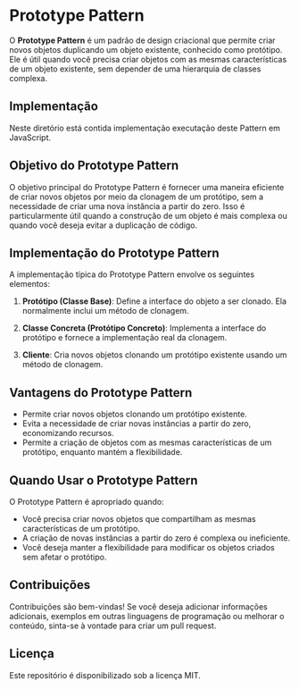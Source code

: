 # Prototype Pattern

O **Prototype Pattern** é um padrão de design criacional que permite criar novos objetos duplicando um objeto existente, conhecido como protótipo. Ele é útil quando você precisa criar objetos com as mesmas características de um objeto existente, sem depender de uma hierarquia de classes complexa.

## Implementação

Neste diretório está contida implementação executação deste Pattern em JavaScript.

## Objetivo do Prototype Pattern

O objetivo principal do Prototype Pattern é fornecer uma maneira eficiente de criar novos objetos por meio da clonagem de um protótipo, sem a necessidade de criar uma nova instância a partir do zero. Isso é particularmente útil quando a construção de um objeto é mais complexa ou quando você deseja evitar a duplicação de código.

## Implementação do Prototype Pattern

A implementação típica do Prototype Pattern envolve os seguintes elementos:

1. **Protótipo (Classe Base)**: Define a interface do objeto a ser clonado. Ela normalmente inclui um método de clonagem.

2. **Classe Concreta (Protótipo Concreto)**: Implementa a interface do protótipo e fornece a implementação real da clonagem.

3. **Cliente**: Cria novos objetos clonando um protótipo existente usando um método de clonagem.

## Vantagens do Prototype Pattern

- Permite criar novos objetos clonando um protótipo existente.
- Evita a necessidade de criar novas instâncias a partir do zero, economizando recursos.
- Permite a criação de objetos com as mesmas características de um protótipo, enquanto mantém a flexibilidade.

## Quando Usar o Prototype Pattern

O Prototype Pattern é apropriado quando:

- Você precisa criar novos objetos que compartilham as mesmas características de um protótipo.
- A criação de novas instâncias a partir do zero é complexa ou ineficiente.
- Você deseja manter a flexibilidade para modificar os objetos criados sem afetar o protótipo.

## Contribuições

Contribuições são bem-vindas! Se você deseja adicionar informações adicionais, exemplos em outras linguagens de programação ou melhorar o conteúdo, sinta-se à vontade para criar um pull request.

## Licença

Este repositório é disponibilizado sob a licença MIT.
